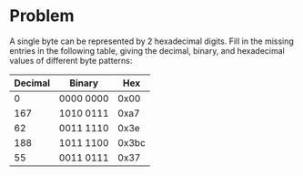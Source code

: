 # Problem

A single byte can be represented by 2 hexadecimal digits. Fill in the missing entries in the following table, giving the decimal, binary, and hexadecimal values of different byte patterns:

| Decimal | Binary    | Hex   |
| ------- | --------- | ----- |
| 0       | 0000 0000 | 0x00  |
| 167     | 1010 0111 | 0xa7  |
| 62      | 0011 1110 | 0x3e  |
| 188     | 1011 1100 | 0x3bc |
| 55      | 0011 0111 | 0x37  |
